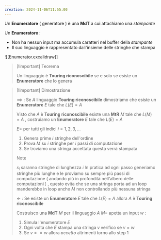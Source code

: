 ```yaml
---
creation: 2024-11-06T11:55:00
---
```

Un **Enumeratore** ( generatore ) è una **MdT** a cui attachiamo una *stampante*

Un **Enumeratore** : 
+ Non ha nessun input ma accumula caratteri nel buffer della *stampante*
+ Il suo linguaggio è rappresentato dall'insieme delle stringhe che stampa 

![[Enumerator.excalidraw]]

>[!important] Teorema
>
>Un linguaggio è **Touring riconoscibile** se e solo se esiste un **Enumeratore** che lo genera 
>

>[!important] Dimostrazione
>
>$\implies$ : Se $A$ linguaggio **Touring riconoscibile** dimostriamo che esiste un **Enumeratore** $E$ tale che $L(E)=A$ 
>
>Visto che $A$ è **Touring riconoscibile** esiste una **MtR** $M$ tale che $L(M)=A$ , costruiamo un **Enumeratore** $E$ tale che $L(E)=A$ 
>
>$E =$ per tutti gli indici $i = 1,2,3,\dots$ 
>1. Genera prime $i$ stringhe dell'ordine
>2. Prova $M$ su $i$ stringhe per $i$ passi di computazione
>3. Se troviamo una stringa accettata questa verrà stampata
>
>>[!note] 
>> $s_i$ saranno stringhe di lunghezza $i$
>> In pratica ad ogni passo generiamo stringhe più lunghe e le proviamo su sempre più passi di computazione ( andando più in profondità nell'albero delle computazioni ) , questo evita che se una stringa porta ad un loop manderebbe in loop anche $M$ non controllando più nessuna stringa
>
>
>$\Leftarrow$ : Se esiste un **Enumeratore** $E$ tale che $L(E)=A$ allora $A$ è **Touring riconoscibile**
>
>Costruisco una **MdT** $M$ per il linguaggio $A$
>$M =$ apetta un input $w$ : 
>1. Simula l'enumeratore $E$
>2. Ogni volta che $E$ stampa una stringa $v$ verifico se $v=w$ 
>3. Se $v==w$ allora *accetto* altrimenti torno allo step 1



